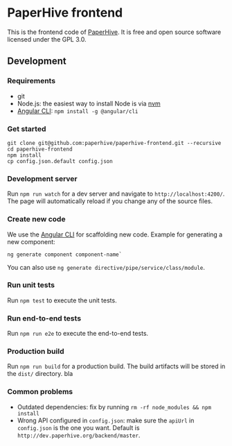 # PaperHive frontend

This is the frontend code of [PaperHive](https://paperhive.org). It is free and open source software licensed under the GPL 3.0.

## Development

### Requirements

* git
* Node.js: the easiest way to install Node is via
  [nvm](https://github.com/creationix/nvm)
* [Angular CLI](https://github.com/angular/angular-cli/): `npm install -g @angular/cli`

### Get started
```
git clone git@github.com:paperhive/paperhive-frontend.git --recursive
cd paperhive-frontend
npm install
cp config.json.default config.json
```

### Development server

Run `npm run watch` for a dev server and navigate to `http://localhost:4200/`. The page will automatically reload if you change any of the source files.

### Create new code

We use the [Angular CLI](https://github.com/angular/angular-cli/) for scaffolding new code. Example for generating a new component:
```
ng generate component component-name`
```
You can also use `ng generate directive/pipe/service/class/module`.

### Run unit tests

Run `npm test` to execute the unit tests.

### Run end-to-end tests

Run `npm run e2e` to execute the end-to-end tests.

### Production build

Run `npm run build` for a production build. The build artifacts will be stored in the `dist/` directory.
bla

### Common problems

 * Outdated dependencies: fix by running `rm -rf node_modules && npm install`
 * Wrong API configured in `config.json`: make sure the `apiUrl` in `config.json` is the one you want. Default is `http://dev.paperhive.org/backend/master`.
